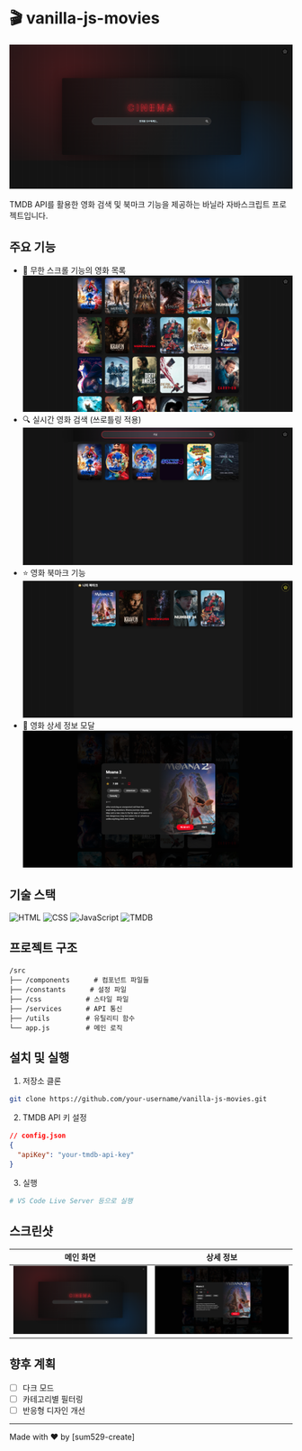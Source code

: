 # 🎬 vanilla-js-movies

![프로젝트 메인 화면](./src/images/screenshot-main.png)

TMDB API를 활용한 영화 검색 및 북마크 기능을 제공하는 바닐라 자바스크립트 프로젝트입니다.

## 주요 기능

- 💫 무한 스크롤 기능의 영화 목록
  ![프로젝트 메인 화면](./src/images/screenshot-list.png)
- 🔍 실시간 영화 검색 (쓰로틀링 적용)
  ![프로젝트 메인 화면](./src/images/screenshot-search.png)
- ⭐ 영화 북마크 기능
  ![프로젝트 메인 화면](./src/images/screenshot-bookmark.png)
- 🎯 영화 상세 정보 모달
  ![프로젝트 메인 화면](./src/images/screenshot-detail.png)

## 기술 스택

![HTML](https://img.shields.io/badge/HTML5-E34F26?style=flat&logo=html5&logoColor=white)
![CSS](https://img.shields.io/badge/CSS3-1572B6?style=flat&logo=css3&logoColor=white)
![JavaScript](https://img.shields.io/badge/JavaScript-F7DF1E?style=flat&logo=javascript&logoColor=black)
![TMDB](https://img.shields.io/badge/TMDB-01B4E4?style=flat&logo=themoviedatabase&logoColor=white)

## 프로젝트 구조

```
/src
├── /components      # 컴포넌트 파일들
├── /constants      # 설정 파일
├── /css           # 스타일 파일
├── /services      # API 통신
├── /utils         # 유틸리티 함수
└── app.js         # 메인 로직
```

## 설치 및 실행

1. 저장소 클론

```bash
git clone https://github.com/your-username/vanilla-js-movies.git
```

2. TMDB API 키 설정

```json
// config.json
{
  "apiKey": "your-tmdb-api-key"
}
```

3. 실행

```bash
# VS Code Live Server 등으로 실행
```

## 스크린샷

| 메인 화면                                 | 상세 정보                                   |
| ----------------------------------------- | ------------------------------------------- |
| ![메인](./src/images/screenshot-main.png) | ![상세](./src/images/screenshot-detail.png) |

## 향후 계획

- [ ] 다크 모드
- [ ] 카테고리별 필터링
- [ ] 반응형 디자인 개선

---

Made with ❤️ by [sum529-create]
